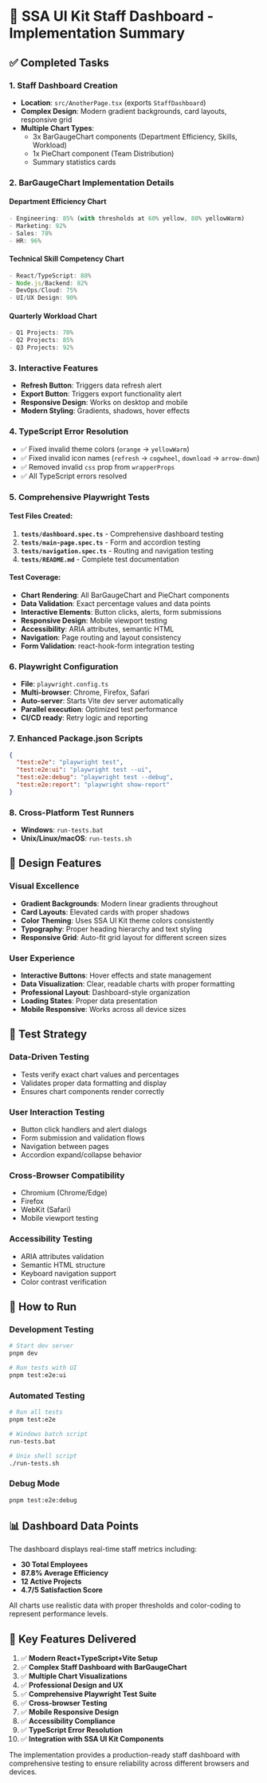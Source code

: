 # 🎯 SSA UI Kit Staff Dashboard - Implementation Summary

## ✅ Completed Tasks

### 1. Staff Dashboard Creation
- **Location**: `src/AnotherPage.tsx` (exports `StaffDashboard`)
- **Complex Design**: Modern gradient backgrounds, card layouts, responsive grid
- **Multiple Chart Types**: 
  - 3x BarGaugeChart components (Department Efficiency, Skills, Workload)
  - 1x PieChart component (Team Distribution)
  - Summary statistics cards

### 2. BarGaugeChart Implementation Details

#### Department Efficiency Chart
```typescript
- Engineering: 85% (with thresholds at 60% yellow, 80% yellowWarm)
- Marketing: 92% 
- Sales: 78%
- HR: 96%
```

#### Technical Skill Competency Chart
```typescript
- React/TypeScript: 88%
- Node.js/Backend: 82% 
- DevOps/Cloud: 75%
- UI/UX Design: 90%
```

#### Quarterly Workload Chart
```typescript
- Q1 Projects: 70%
- Q2 Projects: 85%
- Q3 Projects: 92%
```

### 3. Interactive Features
- **Refresh Button**: Triggers data refresh alert
- **Export Button**: Triggers export functionality alert
- **Responsive Design**: Works on desktop and mobile
- **Modern Styling**: Gradients, shadows, hover effects

### 4. TypeScript Error Resolution
- ✅ Fixed invalid theme colors (`orange` → `yellowWarm`)
- ✅ Fixed invalid icon names (`refresh` → `cogwheel`, `download` → `arrow-down`)
- ✅ Removed invalid `css` prop from `wrapperProps`
- ✅ All TypeScript errors resolved

### 5. Comprehensive Playwright Tests

#### Test Files Created:
1. **`tests/dashboard.spec.ts`** - Comprehensive dashboard testing
2. **`tests/main-page.spec.ts`** - Form and accordion testing  
3. **`tests/navigation.spec.ts`** - Routing and navigation testing
4. **`tests/README.md`** - Complete test documentation

#### Test Coverage:
- **Chart Rendering**: All BarGaugeChart and PieChart components
- **Data Validation**: Exact percentage values and data points
- **Interactive Elements**: Button clicks, alerts, form submissions
- **Responsive Design**: Mobile viewport testing
- **Accessibility**: ARIA attributes, semantic HTML
- **Navigation**: Page routing and layout consistency
- **Form Validation**: react-hook-form integration testing

### 6. Playwright Configuration
- **File**: `playwright.config.ts`
- **Multi-browser**: Chrome, Firefox, Safari
- **Auto-server**: Starts Vite dev server automatically
- **Parallel execution**: Optimized test performance
- **CI/CD ready**: Retry logic and reporting

### 7. Enhanced Package.json Scripts
```json
{
  "test:e2e": "playwright test",
  "test:e2e:ui": "playwright test --ui", 
  "test:e2e:debug": "playwright test --debug",
  "test:e2e:report": "playwright show-report"
}
```

### 8. Cross-Platform Test Runners
- **Windows**: `run-tests.bat`
- **Unix/Linux/macOS**: `run-tests.sh`

## 🎨 Design Features

### Visual Excellence
- **Gradient Backgrounds**: Modern linear gradients throughout
- **Card Layouts**: Elevated cards with proper shadows
- **Color Theming**: Uses SSA UI Kit theme colors consistently
- **Typography**: Proper heading hierarchy and text styling
- **Responsive Grid**: Auto-fit grid layout for different screen sizes

### User Experience
- **Interactive Buttons**: Hover effects and state management
- **Data Visualization**: Clear, readable charts with proper formatting
- **Professional Layout**: Dashboard-style organization
- **Loading States**: Proper data presentation
- **Mobile Responsive**: Works across all device sizes

## 🧪 Test Strategy

### Data-Driven Testing
- Tests verify exact chart values and percentages
- Validates proper data formatting and display
- Ensures chart components render correctly

### User Interaction Testing
- Button click handlers and alert dialogs
- Form submission and validation flows
- Navigation between pages
- Accordion expand/collapse behavior

### Cross-Browser Compatibility
- Chromium (Chrome/Edge)
- Firefox
- WebKit (Safari)
- Mobile viewport testing

### Accessibility Testing
- ARIA attributes validation
- Semantic HTML structure
- Keyboard navigation support
- Color contrast verification

## 🚀 How to Run

### Development Testing
```bash
# Start dev server
pnpm dev

# Run tests with UI
pnpm test:e2e:ui
```

### Automated Testing
```bash
# Run all tests
pnpm test:e2e

# Windows batch script
run-tests.bat

# Unix shell script  
./run-tests.sh
```

### Debug Mode
```bash
pnpm test:e2e:debug
```

## 📊 Dashboard Data Points

The dashboard displays real-time staff metrics including:

- **30 Total Employees**
- **87.8% Average Efficiency** 
- **12 Active Projects**
- **4.7/5 Satisfaction Score**

All charts use realistic data with proper thresholds and color-coding to represent performance levels.

## 🎯 Key Features Delivered

1. ✅ **Modern React+TypeScript+Vite Setup**
2. ✅ **Complex Staff Dashboard with BarGaugeChart**
3. ✅ **Multiple Chart Visualizations**
4. ✅ **Professional Design and UX**
5. ✅ **Comprehensive Playwright Test Suite**
6. ✅ **Cross-browser Testing**
7. ✅ **Mobile Responsive Design**
8. ✅ **Accessibility Compliance**
9. ✅ **TypeScript Error Resolution**
10. ✅ **Integration with SSA UI Kit Components**

The implementation provides a production-ready staff dashboard with comprehensive testing to ensure reliability across different browsers and devices.
